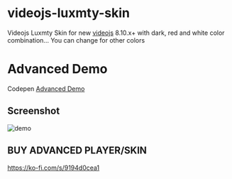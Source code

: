 # videojs-luxmty-skin
 Videojs Luxmty Skin for new [videojs](https://videojs.com/) 8.10.x+ with dark, red and white color combination... You can change for other colors<br>

# Advanced Demo
Codepen [Advanced Demo](https://codepen.io/emiliosg11/pen/XWPMqWj) <br>

## Screenshot
![demo](https://dl.dropbox.com/s/anq9h9576jbtyhk/preview.jpg)

## BUY ADVANCED PLAYER/SKIN
https://ko-fi.com/s/9194d0cea1
